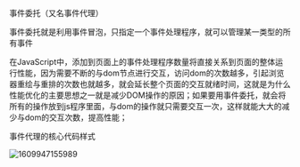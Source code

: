 事件委托（又名事件代理）

事件委托就是利用事件冒泡，只指定一个事件处理程序，就可以管理某一类型的所有事件





在JavaScript中，添加到页面上的事件处理程序数量将直接关系到页面的整体运行性能，因为需要不断的与dom节点进行交互，访问dom的次数越多，引起浏览器重绘与重排的次数也就越多，就会延长整个页面的交互就绪时间，这就是为什么性能优化的主要思想之一就是减少DOM操作的原因；如果要用事件委托，就会将所有的操作放到js程序里面，与dom的操作就只需要交互一次，这样就能大大的减少与dom的交互次数，提高性能；



事件代理的核心代码样式



![1609947155989](C:\Users\admin\AppData\Roaming\Typora\typora-user-images\1609947155989.png)